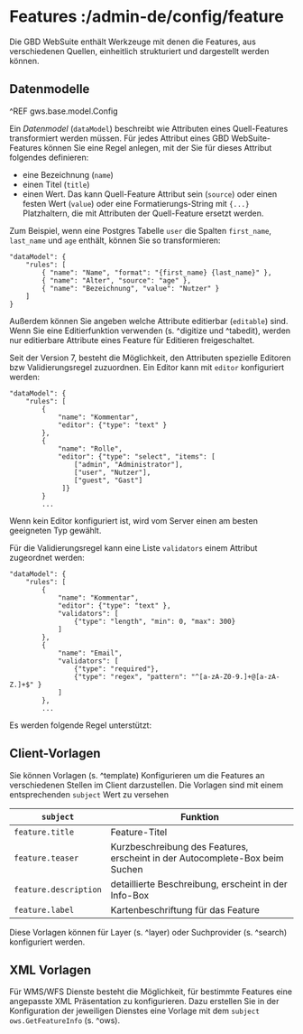# Features :/admin-de/config/feature

Die GBD WebSuite enthält Werkzeuge mit denen die Features, aus verschiedenen Quellen, einheitlich strukturiert und dargestellt werden können.

Datenmodelle
------------

^REF gws.base.model.Config

Ein *Datenmodel* (`dataModel`) beschreibt wie Attributen eines Quell-Features transformiert werden müssen. Für jedes Attribut eines GBD WebSuite-Features können Sie eine Regel anlegen, mit der Sie für dieses Attribut folgendes definieren:

- eine Bezeichnung (`name`)
- einen Titel (`title`)
- einen Wert. Das kann Quell-Feature Attribut sein (`source`) oder einen festen Wert (`value`) oder eine Formatierungs-String mit `{...}` Platzhaltern, die mit Attributen der Quell-Feature ersetzt werden.

Zum Beispiel, wenn eine Postgres Tabelle `user` die Spalten `first_name`, `last_name` und `age` enthält, können Sie so transformieren:

    "dataModel": {
        "rules": [
            { "name": "Name", "format": "{first_name} {last_name}" },
            { "name": "Alter", "source": "age" },
            { "name": "Bezeichnung", "value": "Nutzer" }
        ]
    }

Außerdem können Sie angeben welche Attribute editierbar (`editable`) sind. Wenn Sie eine Editierfunktion verwenden (s. ^digitize und ^tabedit), werden nur editierbare Attribute eines Feature für Editieren freigeschaltet.

Seit der Version 7, besteht die Möglichkeit, den Attributen spezielle Editoren bzw Validierungsregel zuzuordnen. Ein Editor kann mit `editor` konfiguriert werden:

    "dataModel": {
        "rules": [
            {
                "name": "Kommentar",
                "editor": {"type": "text" }
            },
            {
                "name": "Rolle",
                "editor": {"type": "select", "items": [
                    ["admin", "Administrator"],
                    ["user", "Nutzer"],
                    ["guest", "Gast"]
                 ]}
            }
            ...

Wenn kein Editor konfiguriert ist, wird vom Server einen am besten geeigneten Typ gewählt.

Für die Validierungsregel kann eine Liste `validators` einem Attribut zugeordnet werden:

    "dataModel": {
        "rules": [
            {
                "name": "Kommentar",
                "editor": {"type": "text" },
                "validators": [
                    {"type": "length", "min": 0, "max": 300}
                ]
            },
            {
                "name": "Email",
                "validators": [
                    {"type": "required"},
                    {"type": "regex", "pattern": "^[a-zA-Z0-9.]+@[a-zA-Z.]+$" }
                ]
            },
            ...

Es werden folgende Regel unterstützt:


Client-Vorlagen
---------------

Sie können Vorlagen (s. ^template) Konfigurieren um die Features an verschiedenen Stellen im Client darzustellen. Die Vorlagen sind mit einem entsprechenden `subject` Wert zu versehen

| `subject`             | Funktion                                                                     |
|-----------------------|------------------------------------------------------------------------------|
| `feature.title`       | Feature-Titel                                                                |
| `feature.teaser`      | Kurzbeschreibung des Features, erscheint in der Autocomplete-Box beim Suchen |
| `feature.description` | detaillierte Beschreibung, erscheint in der Info-Box                         |
| `feature.label`       | Kartenbeschriftung für das Feature                                           |

Diese Vorlagen können für Layer (s. ^layer) oder Suchprovider (s. ^search) konfiguriert werden.

XML Vorlagen
------------

Für WMS/WFS Dienste besteht die Möglichkeit, für bestimmte Features eine angepasste XML Präsentation zu konfigurieren. Dazu erstellen Sie in der Konfiguration der jeweiligen Dienstes eine Vorlage mit dem `subject` `ows.GetFeatureInfo` (s. ^ows).
